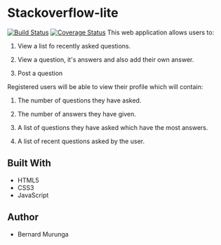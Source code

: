 # Stackoverflow-lite
[![Build Status](https://travis-ci.com/bernard-murunga/stackoverflow-lite.svg?branch=feature)](https://travis-ci.com/bernard-murunga/stackoverflow-lite)
[![Coverage Status](https://coveralls.io/repos/github/bernard-murunga/stackoverflow-lite/badge.svg?branch=master)](https://coveralls.io/github/bernard-murunga/stackoverflow-lite?branch=master)
This web application allows users to:

1. View a list fo recently asked questions.

2. View a question, it's answers and also add their own answer.

3. Post a question

Registered users will be able to view their profile which will contain:

1. The number of questions they have asked.

2. The number of answers they have given.

3. A list of questions they have asked which have the most answers.

4. A list of recent questions asked by the user.

## Built With
- HTML5
- CSS3
- JavaScript

## Author
- Bernard Murunga